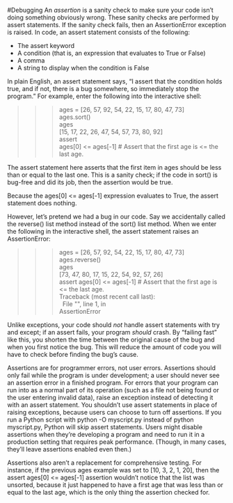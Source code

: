 #Debugging 
An _assertion_ is a sanity check to make sure your code isn’t doing something obviously wrong. These sanity checks are performed by assert statements. If the sanity check fails, then an AssertionError exception is raised. In code, an assert statement consists of the following:

- The assert keyword
- A condition (that is, an expression that evaluates to True or False)
- A comma
- A string to display when the condition is False

In plain English, an assert statement says, “I assert that the condition holds true, and if not, there is a bug somewhere, so immediately stop the program.” For example, enter the following into the interactive shell:

>>> ages = [26, 57, 92, 54, 22, 15, 17, 80, 47, 73]  
>>> ages.sort()  
>>> ages  
[15, 17, 22, 26, 47, 54, 57, 73, 80, 92]  
>>> assert  
ages[0] <= ages[-1] # Assert that the first age is <= the last age.

The assert statement here asserts that the first item in ages should be less than or equal to the last one. This is a sanity check; if the code in sort() is bug-free and did its job, then the assertion would be true.

Because the ages[0] <= ages[-1] expression evaluates to True, the assert statement does nothing.

However, let’s pretend we had a bug in our code. Say we accidentally called the reverse() list method instead of the sort() list method. When we enter the following in the interactive shell, the assert statement raises an AssertionError:

>>> ages = [26, 57, 92, 54, 22, 15, 17, 80, 47, 73]  
>>> ages.reverse()  
>>> ages  
[73, 47, 80, 17, 15, 22, 54, 92, 57, 26]  
>>> assert ages[0] <= ages[-1] # Assert that the first age is <= the last age.  
Traceback (most recent call last):  
  File "<stdin>", line 1, in <module>  
AssertionError

Unlike exceptions, your code should _not_ handle assert statements with try and except; if an assert fails, your program _should_ crash. By “failing fast” like this, you shorten the time between the original cause of the bug and when you first notice the bug. This will reduce the amount of code you will have to check before finding the bug’s cause.

Assertions are for programmer errors, not user errors. Assertions should only fail while the program is under development; a user should never see an assertion error in a finished program. For errors that your program can run into as a normal part of its operation (such as a file not being found or the user entering invalid data), raise an exception instead of detecting it with an assert statement. You shouldn’t use assert statements in place of raising exceptions, because users can choose to turn off assertions. If you run a Python script with python -O myscript.py instead of python myscript.py, Python will skip assert statements. Users might disable assertions when they’re developing a program and need to run it in a production setting that requires peak performance. (Though, in many cases, they’ll leave assertions enabled even then.)

Assertions also aren’t a replacement for comprehensive testing. For instance, if the previous ages example was set to [10, 3, 2, 1, 20], then the assert ages[0] <= ages[-1] assertion wouldn’t notice that the list was unsorted, because it just happened to have a first age that was less than or equal to the last age, which is the only thing the assertion checked for.